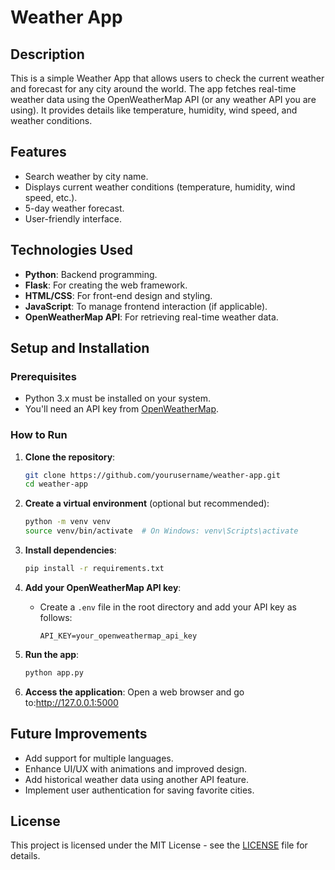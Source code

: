 # Weather App

## Description
This is a simple Weather App that allows users to check the current weather and forecast for any city around the world. The app fetches real-time weather data using the OpenWeatherMap API (or any weather API you are using). It provides details like temperature, humidity, wind speed, and weather conditions.

## Features
- Search weather by city name.
- Displays current weather conditions (temperature, humidity, wind speed, etc.).
- 5-day weather forecast.
- User-friendly interface.

## Technologies Used
- **Python**: Backend programming.
- **Flask**: For creating the web framework.
- **HTML/CSS**: For front-end design and styling.
- **JavaScript**: To manage frontend interaction (if applicable).
- **OpenWeatherMap API**: For retrieving real-time weather data.

## Setup and Installation

### Prerequisites
- Python 3.x must be installed on your system.
- You'll need an API key from [OpenWeatherMap](https://openweathermap.org/).

### How to Run
1. **Clone the repository**:
    ```bash
    git clone https://github.com/yourusername/weather-app.git
    cd weather-app
    ```

2. **Create a virtual environment** (optional but recommended):
    ```bash
    python -m venv venv
    source venv/bin/activate  # On Windows: venv\Scripts\activate
    ```

3. **Install dependencies**:
    ```bash
    pip install -r requirements.txt
    ```

4. **Add your OpenWeatherMap API key**:
    - Create a `.env` file in the root directory and add your API key as follows:
      ```plaintext
      API_KEY=your_openweathermap_api_key
      ```

5. **Run the app**:
    ```bash
    python app.py
    ```

6. **Access the application**:
   Open a web browser and go to:http://127.0.0.1:5000



   
## Future Improvements
- Add support for multiple languages.
- Enhance UI/UX with animations and improved design.
- Add historical weather data using another API feature.
- Implement user authentication for saving favorite cities.

## License
This project is licensed under the MIT License - see the [LICENSE](LICENSE) file for details.


